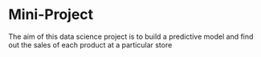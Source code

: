 # Mini-Project
The aim of this data science project is to build a predictive model and find out the sales of each product at a particular store
